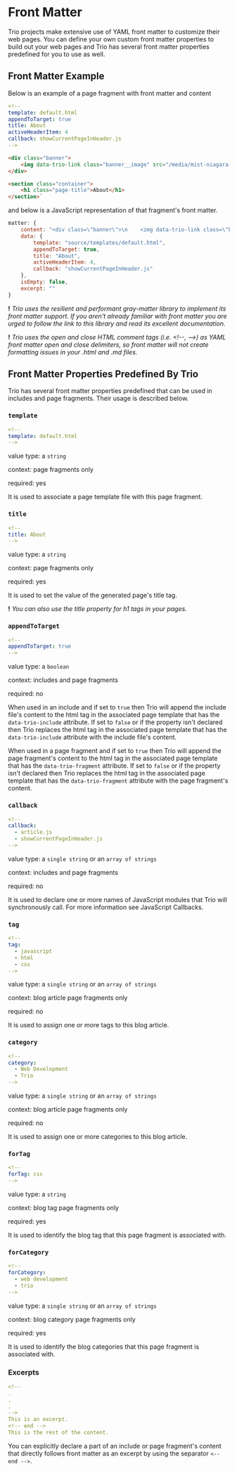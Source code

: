 <!--
title: Front Matter
template: learnhowto.html
appendToTarget: true
activeHeaderItem: 2
callback: showCurrentPageInHeader.js
-->

# Front Matter

Trio projects make extensive use of YAML front matter to customize their web pages. You can define your own custom front matter properties to build out your web pages and Trio has several front matter properties predefined for you to use as well.

## Front Matter Example

Below is an example of a page fragment with front matter and content

```yaml
<!--
template: default.html
appendToTarget: true
title: About
activeHeaderItem: 4
callback: showCurrentPageInHeader.js
-->
```

```html
<div class="banner">
    <img data-trio-link class="banner__image" src="/media/mist-niagara-falls-river.jpg" alt="image of blog">
</div>

<section class="container">
    <h1 class="page-title">About</h1>
</section>`
```

and below is a JavaScript representation of that fragment's front matter.

```js
matter: {
    content: "<div class=\"banner\">\n    <img data-trio-link class=\"banner__image\" src=\"/media/mist-niagara-falls-river.jpg\" alt=\"image of blog\">\n</div>\n\n<section class=\"container\">\n    <h1 class=\"page-title\">About</h1>\n</section>",
    data: {
        template: "source/templates/default.html",
        appendToTarget: true,
        title: "About",
        activeHeaderItem: 4,
        callback: "showCurrentPageInHeader.js"
    },
    isEmpty: false,
    excerpt: ""
}
```

__!__ _Trio uses the resilient and performant gray-matter library to implement its front matter support. If you aren't already familiar with front matter you are urged to follow the link to this library and read its excellent documentation._

__!__ _Trio uses the open and close HTML comment tags (i.e. &lt;!--, --&gt;) as YAML front matter open and close delimiters, so front matter will not create formatting issues in your .html and .md files._

## Front Matter Properties Predefined By Trio

Trio has several front matter properties predefined that can be used in includes and page fragments. Their usage is described below.

### `template`

```YAML
<!--
template: default.html
-->
```

value type: a `string`

context: page fragments only

required: yes

It is used to associate a page template file with this page fragment.

### `title`

```YAML
<!--
title: About
-->
```

value type: a `string`

context: page fragments only

required: yes

It is used to set the value of the generated page's title tag.

__!__ _You can also use the title property for h1 tags in your pages._

### `appendToTarget`

```YAML
<!--
appendToTarget: true
-->
```

value type: a `boolean`

context: includes and page fragments

required: no

When used in an include and if set to `true` then Trio will append the include file's content to the html tag in the associated page template that has the `data-trio-include` attribute. If set to `false` or if the property isn't declared then Trio replaces the html tag in the associated page template that has the `data-trio-include` attribute with the include file's content.

When used in a page fragment and if set to `true` then Trio will append the page fragment's content to the html tag in the associated page template that has the `data-trio-fragment` attribute. If set to `false` or if the property isn't declared then Trio replaces the html tag in the associated page template that has the `data-trio-fragment` attribute with the page fragment's content.

### `callback`

```YAML
<!--
callback:
  - article.js
  - showCurrentPageInHeader.js
-->
```

value type: a `single string` or an `array of strings`

context: includes and page fragments

required: no

It is used to declare one or more names of JavaScript modules that Trio will synchronously call. For more information see JavaScript Callbacks.

### `tag`

```YAML
<!--
tag:
  - javascript
  - html
  - css
-->
```

value type: a `single string` or an `array of strings`

context: blog article page fragments only

required: no

It is used to assign one or more tags to this blog article.

### `category`

```YAML
<!--
category:
  - Web Development
  - Trio
-->
```

value type: a `single string` or an `array of strings`

context: blog article page fragments only

required: no

It is used to assign one or more categories to this blog article.

### `forTag`

```YAML
<!--
forTag: css
-->
```

value type: a `string`

context: blog tag page fragments only

required: yes

It is used to identify the blog tag that this page fragment is associated with.

### `forCategory`

```YAML
<!--
forCategory:
  - web development
  - trio
-->
```

value type: a `single string` or an `array of strings`

context: blog category page fragments only

required: yes

It is used to identify the blog categories that this page fragment is associated with.

### Excerpts

```YAML
<!--
.
.
.
-->
This is an excerpt.
<!-- end -->
This is the rest of the content.
```

You can explicitly declare a part of an include or page fragment's content that directly follows front matter as an excerpt by using the separator `<-- end -->`.
